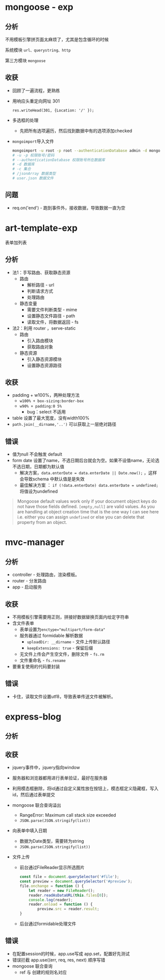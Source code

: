 # mongoose - exp

## 分析

不用模板引擎拼页面太麻烦了，尤其是包含循环的时候

系统模块  `url、querystring、http`

第三方模块 `mongoose`

## 收获

- 回顾了一遍流程，更熟练

- 用响应头重定向网址 301

   `res.writeHead(301, {Location: '/' });`

- 多选框的处理
  
  - 先把所有选项遍历，然后找到数据中有的选项添加checked
  
- `mongoimport`导入文件

  ```bash
  mongoimport -u root -p root --authenticationDatabase admin -d mongooseExp  -c userlists /jsonArray user.json
  # -u -p 权限账号/密码
  # --authenticationDatabase 权限账号所在数据库
  # -d 数据库
  # -c 集合
  # /jsonArray 数据类型
  # user.json 数据文件
  ```

## 问题

- req.on('end') - 跑到事件外，接收数据，导致数据一直为空

# art-template-exp

表单加列表

## 分析

- 法1：手写路由、获取静态资源
  - 路由
    - 解析路径 - url
    - 判断请求方式
    - 处理路由
  - 静态变量
    - 需要文件判断类型 - mime
    - 设置静态文件路径 - path
    - 读取文件，将数据返回 - fs
- 法2：利用 router ，serve-static
  - 路由
    - 引入路由模块
    - 获取路由对象
  - 静态资源
    - 引入静态资源模块
    - 设置静态资源路径

## 收获

- padding + w100%，两种处理方法
  - `w100% + box-sizing:border-box`
  - `w90% + padding:0 5%`
    - bug：select 不适用
- table 设置了最大宽度，没有width100%
- `path.join(__dirname,'..')` 可以获取上一层绝对路径

## 错误

- 值为null 不会触发 default
- form date 设置了name，不选日期后台就会为空。如果不设值name，无论选不选日期，日期都为默认值
  - 解决方案，`data.enterDate = data.enterDate || Date.now();` ，这样会导致schema 中默认值是是失效
  - 最佳解决方案 ：  `if (!data.enterDate) data.enterDate = undefined;`将值设为undefined

> Mongoose default values work only if your document object keys do not have those fields defined. `[empty,null]` are valid values. As you are handling at object creation time that is the one way I can see here i.e. either you can assign `undefined` or else you can delete that property from an object.

# mvc-manager

## 分析

- controller  -  处理路由，渲染模板。
- router - 分发路由
- app - 启动服务

## 收获

- 不用模板引擎需要用正则，拼接好数据替换页面内给定字符串
- 含文件表单 
  - 表单设置为`enctype="multipart/form-data"`
  - 服务器通过 formidable 解析数据 
    - `uploadDir: __dirname` - 文件上传默认路径
    - `keepExtensions: true` - 保留后缀
  - 无文件上传会产生空文件，删除文件 - `fs.rm`
  - 文件重命名 - `fs.rename`
- 要重复使用的代码要封装

## 错误

- 卡住，读取文件设置utf8，导致表单传送文件被解析。

# express-blog

## 分析



## 收获

- jquery事件中，jquery指向window

- 服务器和浏览器都用进行表单验证，最好在服务器

- 利用模态框删除，将id通过自定义属性放在按钮上，模态框定义隐藏框，写入id，然后通过表单提交

- mongoose 联合查询溢出
  - RangeError: Maximum call stack size exceeded
  - `JSON.parse(JSON.stringify(list))`
  
- 向表单中填入日期

  - 数据为Date类型，需要转为string
  - `JSON.parse(JSON.stringify(list))`

- 文件上传

  - 前台通过FileReader显示所选图片

    ```js
    const file = document.querySelector('#file');
    const preview = document.querySelector('#preview');
    file.onchange = function () {
        let reader = new FileReader();
        reader.readAsDataURL(this.files[0]);
        console.log(reader);
        reader.onload = function () {
            preview.src = reader.result;
    }
    ```

  - 后台通过formidable处理文件

  

## 错误

- 在配置session的时候，app.use写成 app.set，配置好先测试
- 错误拦截 app.use((err, req, res, next) 顺序写错
- mongoose 联合查询
  - ref 与 创建的规则名对应